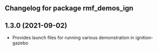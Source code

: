 ## Changelog for package rmf_demos_ign

1.3.0 (2021-09-02)
------------------
* Provides launch files for running various demonstration in ignition-gazebo

